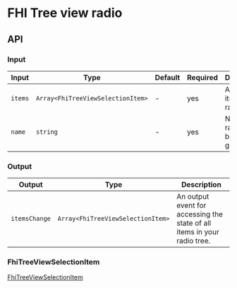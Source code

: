 # FHI Tree view radio

## API

### Input

| Input             | Type                               | Default | Required | Description |
| ----------------- | ---------------------------------- | ------- | -------- | ----------- |
| `items`           | `Array<FhiTreeViewSelectionItem>`  | -       | yes      | Array of all items in radio tree. |
| `name`            | `string`                           | -       | yes      | Naming the radio button group. |

### Output

| Output        | Type                              | Description |
| ------------- | --------------------------------- | ----------- |
| `itemsChange` | `Array<FhiTreeViewSelectionItem>` | An output event for accessing the state of all items in your radio tree. |

### FhiTreeViewSelectionItem

[FhiTreeViewSelectionItem](../README.md#fhitreeviewselectionitem)
